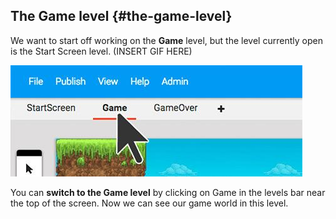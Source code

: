 ## The Game level {#the-game-level}

We want to start off working on the **Game** level, but the level currently open is the Start Screen level. (INSERT GIF HERE)

![levels](assets/levels.jpeg)

You can **switch to the Game level** by clicking on Game in the levels bar near the top of the screen. Now we can see our game world in this level.